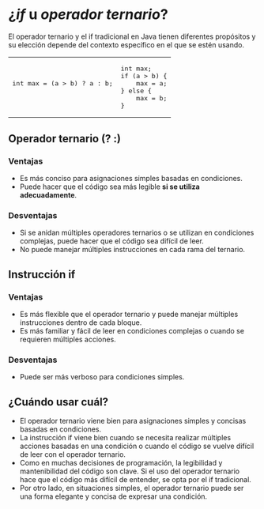 # ¿*if* u *operador ternario*?

El operador ternario y el if tradicional en Java tienen diferentes propósitos y su elección depende del contexto específico en el que se estén usando.

<div align=center>

<table>
    <tr>
        <td>
            <pre>
int max = (a > b) ? a : b;
            </pre>
        </td>
        <td>
<pre>
int max;
if (a > b) {
    max = a;
} else {
    max = b;
}
</pre>
        </td>
    <tr>
</table>

</div>

## Operador ternario (? :)

### Ventajas

- Es más conciso para asignaciones simples basadas en condiciones.
- Puede hacer que el código sea más legible **si se utiliza adecuadamente**.

### Desventajas

- Si se anidan múltiples operadores ternarios o se utilizan en condiciones complejas, puede hacer que el código sea difícil de leer.
- No puede manejar múltiples instrucciones en cada rama del ternario.

## Instrucción if

### Ventajas

- Es más flexible que el operador ternario y puede manejar múltiples instrucciones dentro de cada bloque.
- Es más familiar y fácil de leer en condiciones complejas o cuando se requieren múltiples acciones.

### Desventajas

- Puede ser más verboso para condiciones simples.

## ¿Cuándo usar cuál?

- El operador ternario viene bien para asignaciones simples y concisas basadas en condiciones.
- La instrucción if viene bien cuando se necesita realizar múltiples acciones basadas en una condición o cuando el código se vuelve difícil de leer con el operador ternario.
- Como en muchas decisiones de programación, la legibilidad y mantenibilidad del código son clave. Si el uso del operador ternario hace que el código más difícil de entender, se opta por el if tradicional. 
- Por otro lado, en situaciones simples, el operador ternario puede ser una forma elegante y concisa de expresar una condición.
